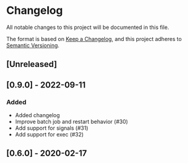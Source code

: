 # Changelog
All notable changes to this project will be documented in this file.

The format is based on [Keep a Changelog](https://keepachangelog.com/en/1.0.0/),
and this project adheres to [Semantic Versioning](https://semver.org/spec/v2.0.0.html).

## [Unreleased]

## [0.9.0] - 2022-09-11

### Added
- Added changelog
- Improve batch job and restart behavior (#30)
- Add support for signals (#31)
- Add support for exec (#32)

## [0.6.0] - 2020-02-17
